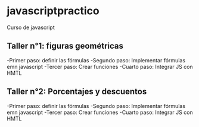 # javascriptpractico
Curso de javascript

## Taller n°1: figuras geométricas

-Primer paso: definir las fórmulas
-Segundo paso: Implementar fórmulas emn javascript
-Tercer paso: Crear funciones
-Cuarto paso: Integrar JS con HMTL

## Taller n°2: Porcentajes y descuentos

-Primer paso: definir las fórmulas
-Segundo paso: Implementar fórmulas emn javascript
-Tercer paso: Crear funciones
-Cuarto paso: Integrar JS con HMTL
